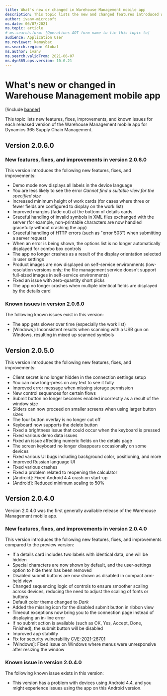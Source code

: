 ```yaml
---
title: What's new or changed in Warehouse Management mobile app
description: This topic lists the new and changed features introduced with each released version of the Warehouse Management mobile app for Dynamics 365 Supply Chain Management
author: ivanv-microsoft
ms.date: 06/07/2021
ms.topic: article
# ms.search.form: [Operations AOT form name to tie this topic to]
audience: Application User
ms.reviewer: kamaybac
ms.search.region: Global
ms.author: ivanv
ms.search.validFrom: 2021-06-07
ms.dyn365.ops.version: 10.0.21
---
```


# What's new or changed in Warehouse Management mobile app

[!include [banner](../includes/banner.md)]

This topic lists new features, fixes, improvements, and known issues for each released version of the Warehouse Management mobile app for Dynamics 365 Supply Chain Management.

## Version 2.0.6.0

### New features, fixes, and improvements in version 2.0.6.0

This version introduces the following new features, fixes, and improvements:

- Demo mode now displays all labels in the device language
- You are less likely to see the error *Cannot find a suitable view for the specified size*
- Increased minimum height of work cards (for cases where three or fewer fields are configured to display on the work list)
- Improved margins (fade out) at the bottom of details cards.
- Graceful handling of invalid symbols in XML files exchanged with the server (for example, non-printable characters are now handled gracefully without crashing the app)
- Graceful handling of HTTP errors (such as "error 503") when submitting a server request
- When an error is being shown, the options list is no longer automatically displayed for combo box controls
- The app no longer crashes as a result of the display orientation selected in user settings
- Product images are now displayed on self-service environments (low-resolution versions only; the file management service doesn't support full-sized images in self-service environments)
- Fixed an issue with zero-quantity short picks
- The app no longer crashes when multiple identical fields are displayed by the details card

### Known issues in version 2.0.6.0

The following known issues exist in this version:

- The app gets slower over time (especially the work list)
- \[Windows\]: Inconsistent results when scanning with a USB gun on Windows, resulting in mixed up scanned symbols

## Version 2.0.5.0

This version introduces the following new features, fixes, and improvements:

- Client secret is no longer hidden in the connection settings setup
- You can now long-press on any text to see it fully
- Improved error message when missing storage permission
- New control sequences for certain flows
- Submit button no longer becomes enabled incorrectly as a result of the window size
- Sliders can now proceed on smaller screens when using larger button sizes
- The four button overlay is no longer cut off
- Keyboard now supports the delete button
- Fixed a brightness issue that could occur when the keyboard is pressed
- Fixed various demo data issues
- Fixed an issue affecting numeric fields on the details page
- The screen keyboard no longer disappears occasionally on some devices
- Fixed various UI bugs including background color, positioning, and more
- Improved Russian language UI
- Fixed various crashes
- Fixed a problem related to reopening the calculator
- \[Android\]: Fixed Android 4.4 crash on start-up
- \[Android\]: Reduced minimum scaling to 50%

## Version 2.0.4.0

Version 2.0.4.0 was the first generally available release of the Warehouse Management mobile app.

### New features, fixes, and improvements in version 2.0.4.0

This version introduces the following new features, fixes, and improvements compared to the preview version:

- If a details card includes two labels with identical data, one will be hidden
- Special characters are now shown by default, and the user-settings option to hide them has been removed
- Disabled submit buttons are now shown as disabled in compact arm-held view
- Changed sequencing logic of controls to ensure smoother scaling across devices, reducing the need to adjust the scaling of fonts or buttons
- Default color theme changed to *Dark*
- Added the missing icon for the disabled submit button in ribbon view
- Timeout exceptions now bring you to the connection page instead of displaying an in-line error
- If no submit action is available (such as OK, Yes, Accept, Done, Finished), the submit button will be disabled
- Improved app stability
- Fix for security vulnerability [CVE-2021-26701](https://msrc.microsoft.com/update-guide/vulnerability/CVE-2021-26701)
- \[Windows\]: Fixed issue on Windows where menus were unresponsive after resizing the window

### Known issue in version 2.0.4.0

The following known issue exists in this version:

- This version has a problem with devices using Android 4.4, and you might experience issues using the app on this Android version.
